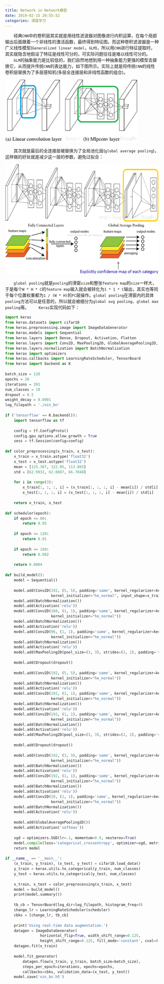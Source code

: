 ```yaml
---
title: Network in Network模型
date: 2019-02-15 20:55:52
categories: 深度学习
---
```

&emsp;&emsp;经典`CNN`中的卷积层其实就是用线性滤波器对图像进行内积运算，在每个局部输出后面跟着一个非线性的激活函数，最终得到特征图。而这种卷积滤波器是一种广义线性模型(`Generalized linear model`，`GLM`)，所以用`CNN`进行特征提取时，其实就隐含地假设了特征是线性可分的，可实际问题往往是难以线性可分的。
&emsp;&emsp;`GLM`的抽象能力是比较低的，我们自然地想到用一种抽象能力更强的模型去替换它，从而提升传统`CNN`的表达能力，如下图所示。实际上就是将传统`CNN`的线性卷积层替换为了多层感知机(多层全连接层和非线性函数的组合)。

<img src="./Network in Network模型/1.png" height="206" width="436">

&emsp;&emsp;其次就是最后的全连接层被替换为了全局池化层(`global average pooling`)，这样做的好处就是减少这一层的参数，避免过拟合：

<img src="./Network in Network模型/2.png" height="191" width="653">

<img src="./Network in Network模型/3.png" height="168" width="534">

&emsp;&emsp;`global pooling`就是`pooling`的滑窗`size`和整张`feature map`的`size`一样大，于是每个`W * H * C`的`feature map`输入就会被转化为`1 * 1 * C`输出，其实也等同于每个位置权重都为`1 / (W * H)`的`FC`层操作。`global pooling`在滑窗内的具体`pooling`方法可以是任意的，所以就会被细分为`global avg pooling`、`global max pooling`等。
&emsp;&emsp;`Keras`实现代码如下：

``` python
import keras
from keras.datasets import cifar10
from keras.preprocessing.image import ImageDataGenerator
from keras.models import Sequential
from keras.layers import Dense, Dropout, Activation, Flatten
from keras.layers import Conv2D, MaxPooling2D, GlobalAveragePooling2D, AveragePooling2D
from keras.layers.normalization import BatchNormalization
from keras import optimizers
from keras.callbacks import LearningRateScheduler, TensorBoard
from keras import backend as K
​
batch_size = 128
epochs = 20
iterations = 391
num_classes = 10
dropout = 0.5
weight_decay = 0.0001
log_filepath = './nin_bn'
​
if ('tensorflow' == K.backend()):
    import tensorflow as tf
​
    config = tf.ConfigProto()
    config.gpu_options.allow_growth = True
    sess = tf.Session(config=config)
​
def color_preprocessing(x_train, x_test):
    x_train = x_train.astype('float32')
    x_test = x_test.astype('float32')
    mean = [125.307, 122.95, 113.865]
    std = [62.9932, 62.0887, 66.7048]

    for i in range(3):
        x_train[:, :, :, i] = (x_train[:, :, :, i] - mean[i]) / std[i]
        x_test[:, :, :, i] = (x_test[:, :, :, i] - mean[i]) / std[i]
​
    return x_train, x_test
​
def scheduler(epoch):
    if epoch <= 60:
        return 0.05

    if epoch <= 120:
        return 0.01

    if epoch <= 160:
        return 0.002

    return 0.0004
​
def build_model():
    model = Sequential()
​
    model.add(Conv2D(192, (5, 5), padding='same', kernel_regularizer=keras.regularizers.l2(weight_decay), \
                     kernel_initializer="he_normal", input_shape=x_train.shape[1:]))
    model.add(BatchNormalization())
    model.add(Activation('relu'))
    model.add(Conv2D(160, (1, 1), padding='same', kernel_regularizer=keras.regularizers.l2(weight_decay), \
                     kernel_initializer="he_normal"))
    model.add(BatchNormalization())
    model.add(Activation('relu'))
    model.add(Conv2D(96, (1, 1), padding='same', kernel_regularizer=keras.regularizers.l2(weight_decay), \
                     kernel_initializer="he_normal"))
    model.add(BatchNormalization())
    model.add(Activation('relu'))
    model.add(MaxPooling2D(pool_size=(3, 3), strides=(2, 2), padding='same'))
​
    model.add(Dropout(dropout))
​
    model.add(Conv2D(192, (5, 5), padding='same', kernel_regularizer=keras.regularizers.l2(weight_decay), \
                     kernel_initializer="he_normal"))
    model.add(BatchNormalization())
    model.add(Activation('relu'))
    model.add(Conv2D(192, (1, 1), padding='same', kernel_regularizer=keras.regularizers.l2(weight_decay), \
                     kernel_initializer="he_normal"))
    model.add(BatchNormalization())
    model.add(Activation('relu'))
    model.add(Conv2D(192, (1, 1), padding='same', kernel_regularizer=keras.regularizers.l2(weight_decay), \
                     kernel_initializer="he_normal"))
    model.add(BatchNormalization())
    model.add(Activation('relu'))
    model.add(MaxPooling2D(pool_size=(3, 3), strides=(2, 2), padding='same'))
​
    model.add(Dropout(dropout))
​
    model.add(Conv2D(192, (3, 3), padding='same', kernel_regularizer=keras.regularizers.l2(weight_decay), \
                     kernel_initializer="he_normal"))
    model.add(BatchNormalization())
    model.add(Activation('relu'))
    model.add(Conv2D(192, (1, 1), padding='same', kernel_regularizer=keras.regularizers.l2(weight_decay), \
                     kernel_initializer="he_normal"))
    model.add(BatchNormalization())
    model.add(Activation('relu'))
    model.add(Conv2D(10, (1, 1), padding='same', kernel_regularizer=keras.regularizers.l2(weight_decay), \
                     kernel_initializer="he_normal"))
    model.add(BatchNormalization())
    model.add(Activation('relu'))
​
    model.add(GlobalAveragePooling2D())
    model.add(Activation('softmax'))
​
    sgd = optimizers.SGD(lr=.1, momentum=0.9, nesterov=True)
    model.compile(loss='categorical_crossentropy', optimizer=sgd, metrics=['accuracy'])
    return model
​
if __name__ == '__main__':
    (x_train, y_train), (x_test, y_test) = cifar10.load_data()
    y_train = keras.utils.to_categorical(y_train, num_classes)
    y_test = keras.utils.to_categorical(y_test, num_classes)
​
    x_train, x_test = color_preprocessing(x_train, x_test)
    model = build_model()
    print(model.summary())
​
    tb_cb = TensorBoard(log_dir=log_filepath, histogram_freq=0)
    change_lr = LearningRateScheduler(scheduler)
    cbks = [change_lr, tb_cb]
​
    print('Using real-time data augmentation.')
    datagen = ImageDataGenerator(
                horizontal_flip=True, width_shift_range=0.125,
                height_shift_range=0.125, fill_mode='constant', cval=0.)
    datagen.fit(x_train)
​
    model.fit_generator(
        datagen.flow(x_train, y_train, batch_size=batch_size),
        steps_per_epoch=iterations, epochs=epochs,
        callbacks=cbks, validation_data=(x_test, y_test))
    model.save('nin_bn.h5')
```